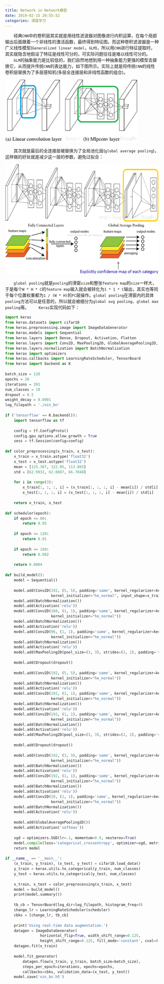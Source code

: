 ```yaml
---
title: Network in Network模型
date: 2019-02-15 20:55:52
categories: 深度学习
---
```

&emsp;&emsp;经典`CNN`中的卷积层其实就是用线性滤波器对图像进行内积运算，在每个局部输出后面跟着一个非线性的激活函数，最终得到特征图。而这种卷积滤波器是一种广义线性模型(`Generalized linear model`，`GLM`)，所以用`CNN`进行特征提取时，其实就隐含地假设了特征是线性可分的，可实际问题往往是难以线性可分的。
&emsp;&emsp;`GLM`的抽象能力是比较低的，我们自然地想到用一种抽象能力更强的模型去替换它，从而提升传统`CNN`的表达能力，如下图所示。实际上就是将传统`CNN`的线性卷积层替换为了多层感知机(多层全连接层和非线性函数的组合)。

<img src="./Network in Network模型/1.png" height="206" width="436">

&emsp;&emsp;其次就是最后的全连接层被替换为了全局池化层(`global average pooling`)，这样做的好处就是减少这一层的参数，避免过拟合：

<img src="./Network in Network模型/2.png" height="191" width="653">

<img src="./Network in Network模型/3.png" height="168" width="534">

&emsp;&emsp;`global pooling`就是`pooling`的滑窗`size`和整张`feature map`的`size`一样大，于是每个`W * H * C`的`feature map`输入就会被转化为`1 * 1 * C`输出，其实也等同于每个位置权重都为`1 / (W * H)`的`FC`层操作。`global pooling`在滑窗内的具体`pooling`方法可以是任意的，所以就会被细分为`global avg pooling`、`global max pooling`等。
&emsp;&emsp;`Keras`实现代码如下：

``` python
import keras
from keras.datasets import cifar10
from keras.preprocessing.image import ImageDataGenerator
from keras.models import Sequential
from keras.layers import Dense, Dropout, Activation, Flatten
from keras.layers import Conv2D, MaxPooling2D, GlobalAveragePooling2D, AveragePooling2D
from keras.layers.normalization import BatchNormalization
from keras import optimizers
from keras.callbacks import LearningRateScheduler, TensorBoard
from keras import backend as K
​
batch_size = 128
epochs = 20
iterations = 391
num_classes = 10
dropout = 0.5
weight_decay = 0.0001
log_filepath = './nin_bn'
​
if ('tensorflow' == K.backend()):
    import tensorflow as tf
​
    config = tf.ConfigProto()
    config.gpu_options.allow_growth = True
    sess = tf.Session(config=config)
​
def color_preprocessing(x_train, x_test):
    x_train = x_train.astype('float32')
    x_test = x_test.astype('float32')
    mean = [125.307, 122.95, 113.865]
    std = [62.9932, 62.0887, 66.7048]

    for i in range(3):
        x_train[:, :, :, i] = (x_train[:, :, :, i] - mean[i]) / std[i]
        x_test[:, :, :, i] = (x_test[:, :, :, i] - mean[i]) / std[i]
​
    return x_train, x_test
​
def scheduler(epoch):
    if epoch <= 60:
        return 0.05

    if epoch <= 120:
        return 0.01

    if epoch <= 160:
        return 0.002

    return 0.0004
​
def build_model():
    model = Sequential()
​
    model.add(Conv2D(192, (5, 5), padding='same', kernel_regularizer=keras.regularizers.l2(weight_decay), \
                     kernel_initializer="he_normal", input_shape=x_train.shape[1:]))
    model.add(BatchNormalization())
    model.add(Activation('relu'))
    model.add(Conv2D(160, (1, 1), padding='same', kernel_regularizer=keras.regularizers.l2(weight_decay), \
                     kernel_initializer="he_normal"))
    model.add(BatchNormalization())
    model.add(Activation('relu'))
    model.add(Conv2D(96, (1, 1), padding='same', kernel_regularizer=keras.regularizers.l2(weight_decay), \
                     kernel_initializer="he_normal"))
    model.add(BatchNormalization())
    model.add(Activation('relu'))
    model.add(MaxPooling2D(pool_size=(3, 3), strides=(2, 2), padding='same'))
​
    model.add(Dropout(dropout))
​
    model.add(Conv2D(192, (5, 5), padding='same', kernel_regularizer=keras.regularizers.l2(weight_decay), \
                     kernel_initializer="he_normal"))
    model.add(BatchNormalization())
    model.add(Activation('relu'))
    model.add(Conv2D(192, (1, 1), padding='same', kernel_regularizer=keras.regularizers.l2(weight_decay), \
                     kernel_initializer="he_normal"))
    model.add(BatchNormalization())
    model.add(Activation('relu'))
    model.add(Conv2D(192, (1, 1), padding='same', kernel_regularizer=keras.regularizers.l2(weight_decay), \
                     kernel_initializer="he_normal"))
    model.add(BatchNormalization())
    model.add(Activation('relu'))
    model.add(MaxPooling2D(pool_size=(3, 3), strides=(2, 2), padding='same'))
​
    model.add(Dropout(dropout))
​
    model.add(Conv2D(192, (3, 3), padding='same', kernel_regularizer=keras.regularizers.l2(weight_decay), \
                     kernel_initializer="he_normal"))
    model.add(BatchNormalization())
    model.add(Activation('relu'))
    model.add(Conv2D(192, (1, 1), padding='same', kernel_regularizer=keras.regularizers.l2(weight_decay), \
                     kernel_initializer="he_normal"))
    model.add(BatchNormalization())
    model.add(Activation('relu'))
    model.add(Conv2D(10, (1, 1), padding='same', kernel_regularizer=keras.regularizers.l2(weight_decay), \
                     kernel_initializer="he_normal"))
    model.add(BatchNormalization())
    model.add(Activation('relu'))
​
    model.add(GlobalAveragePooling2D())
    model.add(Activation('softmax'))
​
    sgd = optimizers.SGD(lr=.1, momentum=0.9, nesterov=True)
    model.compile(loss='categorical_crossentropy', optimizer=sgd, metrics=['accuracy'])
    return model
​
if __name__ == '__main__':
    (x_train, y_train), (x_test, y_test) = cifar10.load_data()
    y_train = keras.utils.to_categorical(y_train, num_classes)
    y_test = keras.utils.to_categorical(y_test, num_classes)
​
    x_train, x_test = color_preprocessing(x_train, x_test)
    model = build_model()
    print(model.summary())
​
    tb_cb = TensorBoard(log_dir=log_filepath, histogram_freq=0)
    change_lr = LearningRateScheduler(scheduler)
    cbks = [change_lr, tb_cb]
​
    print('Using real-time data augmentation.')
    datagen = ImageDataGenerator(
                horizontal_flip=True, width_shift_range=0.125,
                height_shift_range=0.125, fill_mode='constant', cval=0.)
    datagen.fit(x_train)
​
    model.fit_generator(
        datagen.flow(x_train, y_train, batch_size=batch_size),
        steps_per_epoch=iterations, epochs=epochs,
        callbacks=cbks, validation_data=(x_test, y_test))
    model.save('nin_bn.h5')
```